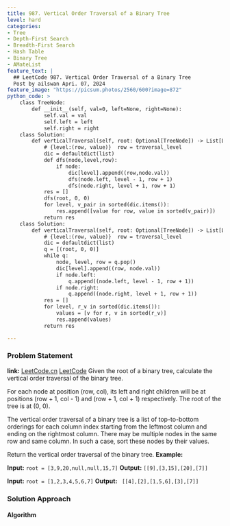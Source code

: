 ```yaml
---
title: 987. Vertical Order Traversal of a Binary Tree
level: hard
categories:
- Tree
- Depth-First Search
- Breadth-First Search
- Hash Table
- Binary Tree
- AMateList
feature_text: |
  ## LeetCode 987. Vertical Order Traversal of a Binary Tree
  Post by ailswan Apri. 07, 2024
feature_image: "https://picsum.photos/2560/600?image=872"
python_code: >
    class TreeNode:
        def __init__(self, val=0, left=None, right=None):
            self.val = val
            self.left = left
            self.right = right
    class Solution:
        def verticalTraversal(self, root: Optional[TreeNode]) -> List[List[int]]:
            # {level:(row, value)}  row = traversal_level 
            dic = defaultdict(list)
            def dfs(node,level,row):
                if node:
                    dic[level].append((row,node.val))
                    dfs(node.left, level - 1, row + 1)
                    dfs(node.right, level + 1, row + 1)
            res = []
            dfs(root, 0, 0)
            for level, v_pair in sorted(dic.items()):
                res.append([value for row, value in sorted(v_pair)])
            return res
    class Solution:
        def verticalTraversal(self, root: Optional[TreeNode]) -> List[List[int]]:
            # {level:(row, value)}  row = traversal_level 
            dic = defaultdict(list)
            q = [(root, 0, 0)]
            while q:
                node, level, row = q.pop()
                dic[level].append((row, node.val))
                if node.left:
                    q.append((node.left, level - 1, row + 1))
                if node.right:
                    q.append((node.right, level + 1, row + 1))
            res = []
            for level, r_v in sorted(dic.items()):
                values = [v for r, v in sorted(r_v)]
                res.append(values)
            return res

---
```


### Problem Statement
**link:**
[LeetCode.cn](https://leetcode.cn/problems/vertical-order-traversal-of-a-binary-tree/)
[LeetCode](https://leetcode.com/vertical-order-traversal-of-a-binary-tree/)
Given the root of a binary tree, calculate the vertical order traversal of the binary tree.

For each node at position (row, col), its left and right children will be at positions (row + 1, col - 1) and (row + 1, col + 1) respectively. The root of the tree is at (0, 0).

The vertical order traversal of a binary tree is a list of top-to-bottom orderings for each column index starting from the leftmost column and ending on the rightmost column. There may be multiple nodes in the same row and same column. In such a case, sort these nodes by their values.

Return the vertical order traversal of the binary tree.
**Example:**

**Input:** `root = [3,9,20,null,null,15,7]`
**Output:** `[[9],[3,15],[20],[7]]`

**Input:** `root = [1,2,3,4,5,6,7]`
**Output:** ` [[4],[2],[1,5,6],[3],[7]]`
 
 
### Solution Approach
 
#### Algorithm
 